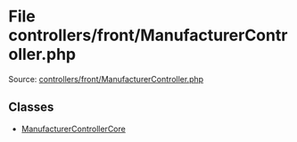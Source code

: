 File controllers/front/ManufacturerController.php
=========
Source: [controllers/front/ManufacturerController.php](https://github.com/PrestaShop/PrestaShop/blob/1.6.1.1/controllers/front/ManufacturerController.php)


Classes
-------

* [ManufacturerControllerCore](class.ManufacturerControllerCore)


